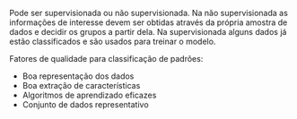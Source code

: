 Pode ser supervisionada ou não supervisionada. Na não supervisionada as informações de interesse devem ser obtidas através da própria amostra de dados e decidir os grupos a partir dela. Na supervisionada alguns dados já estão classificados e são usados para treinar o modelo.

Fatores de qualidade para classificação de padrões:
- Boa representação dos dados
- Boa extração de características
- Algoritmos de aprendizado eficazes
- Conjunto de dados representativo